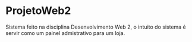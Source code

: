 # ProjetoWeb2
Sistema feito na disciplina Desenvolvimento Web 2, o intuito do sistema é servir como um painel admistrativo para um loja.
